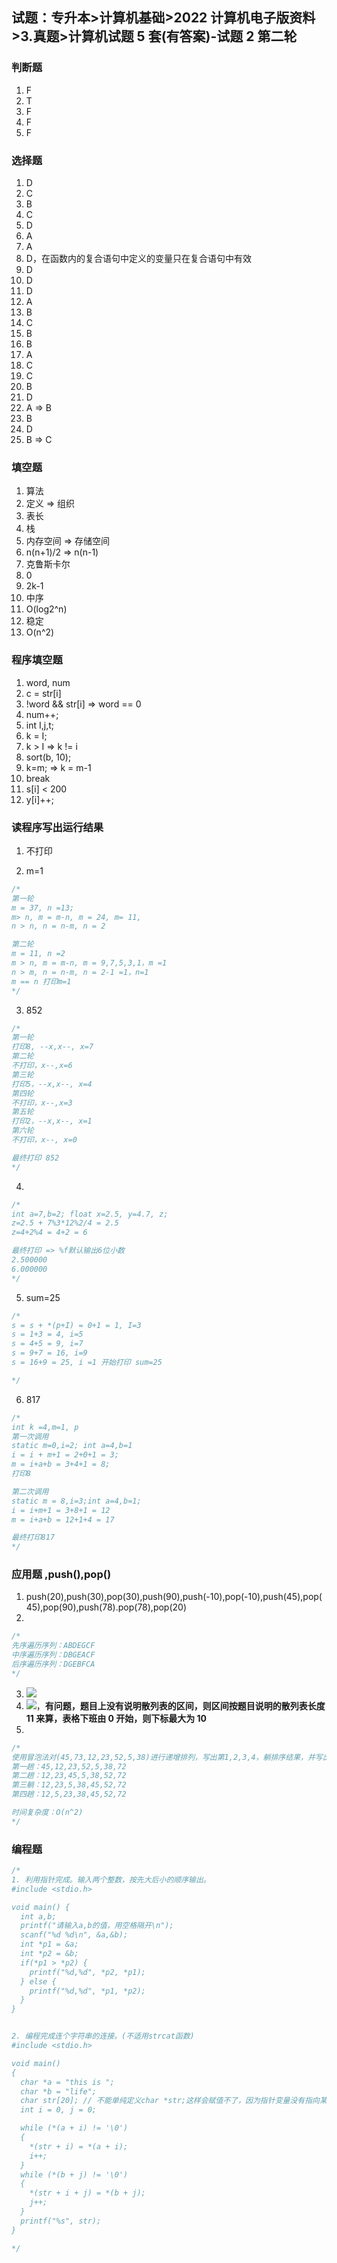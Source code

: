## 试题：专升本>计算机基础>2022 计算机电子版资料>3.真题>计算机试题 5 套(有答案)-试题 2 第二轮

### 判断题

1. F
2. T
3. F
4. F
5. F

### 选择题

1. D
2. C
3. B
4. C
5. D
6. A
7. A
8. D，在函数内的复合语句中定义的变量只在复合语句中有效
9. D
10. D
11. D
12. A
13. B
14. C
15. B
16. B
17. A
18. C
19. C
20. B
21. D
22. A => B
23. B
24. D
25. B => C

### 填空题

1. 算法
2. 定义 => 组织
3. 表长
4. 栈
5. 内存空间 => 存储空间
6. n(n+1)/2 => n(n-1)
7. 克鲁斯卡尔
8. 0
9. 2k-1
10. 中序
11. O(log2^n)
12. 稳定
13. O(n^2)

### 程序填空题

1. word, num
2. c = str[i]
3. !word && str[i] => word == 0
4. num++;
5. int I,j,t;
6. k = I;
7. k > I => k != i
8. sort(b, 10);
9. k=m; => k = m-1
10. break
11. s[i] < 200
12. y[i]++;

### 读程序写出运行结果

1. 不打印

2. m=1

```c
/*
第一轮
m = 37, n =13;
m> n, m = m-n, m = 24, m= 11,
n > n, n = n-m, n = 2

第二轮
m = 11, n =2
m > n, m = m-n, m = 9,7,5,3,1，m =1
n > m, n = n-m, n = 2-1 =1，n=1
m == n 打印m=1
*/
```

3. 852

```c
/*
第一轮
打印8, --x,x--, x=7
第二轮
不打印，x--,x=6
第三轮
打印5，--x,x--, x=4
第四轮
不打印，x--,x=3
第五轮
打印2，--x,x--, x=1
第六轮
不打印，x--, x=0

最终打印 852
*/
```

4.

```c
/*
int a=7,b=2; float x=2.5, y=4.7, z;
z=2.5 + 7%3*12%2/4 = 2.5
z=4+2%4 = 4+2 = 6

最终打印 => %f默认输出6位小数
2.500000
6.000000
*/
```

5. sum=25

```c
/*
s = s + *(p+I) = 0+1 = 1, I=3
s = 1+3 = 4, i=5
s = 4+5 = 9, i=7
s = 9+7 = 16, i=9
s = 16+9 = 25, i =1 开始打印 sum=25

*/
```

6. 817

```c
/*
int k =4,m=1, p
第一次调用
static m=0,i=2; int a=4,b=1
i = i + m+1 = 2+0+1 = 3;
m = i+a+b = 3+4+1 = 8;
打印8

第二次调用
static m = 8,i=3;int a=4,b=1;
i = i+m+1 = 3+8+1 = 12
m = i+a+b = 12+1+4 = 17

最终打印817
*/
```

### 应用题 ,push(),pop()

1. push(20),push(30),pop(30),push(90),push(-10),pop(-10),push(45),pop(45),pop(90),push(78).pop(78),pop(20)
2.

```c
/*
先序遍历序列：ABDEGCF
中序遍历序列：DBGEACF
后序遍历序列：DGEBFCA
*/
```

3. ![](https://blog-1300014307.cos.ap-guangzhou.myqcloud.com/202311291548359.png)
4. ![](https://blog-1300014307.cos.ap-guangzhou.myqcloud.com/202311291549914.png)，**有问题，题目上没有说明散列表的区间，则区间按题目说明的散列表长度 11 来算，表格下班由 0 开始，则下标最大为 10**
5.

```c
/*
使用冒泡法对(45,73,12,23,52,5,38)进行递增排列，写出第1,2,3,4，躺排序结果，并写出其时间复杂度
第一趟：45,12,23,52,5,38,72
第二趟：12,23,45,5,38,52,72
第三躺：12,23,5,38,45,52,72
第四趟：12,5,23,38,45,52,72

时间复杂度：O(n^2)
*/
```

### 编程题

```c
/*
1. 利用指针完成。输入两个整数，按先大后小的顺序输出。
#include <stdio.h>

void main() {
  int a,b;
  printf("请输入a,b的值，用空格隔开\n");
  scanf("%d %d\n", &a,&b);
  int *p1 = &a;
  int *p2 = &b;
  if(*p1 > *p2) {
    printf("%d,%d", *p2, *p1);
  } else {
    printf("%d,%d", *p1, *p2);
  }
}


2. 编程完成连个字符串的连接。(不适用strcat函数)
#include <stdio.h>

void main()
{
  char *a = "this is ";
  char *b = "life";
  char str[20]; // 不能单纯定义char *str;这样会赋值不了，因为指针变量没有指向某个内存空间会导致地址不可预见
  int i = 0, j = 0;

  while (*(a + i) != '\0')
  {
    *(str + i) = *(a + i);
    i++;
  }
  while (*(b + j) != '\0')
  {
    *(str + i + j) = *(b + j);
    j++;
  }
  printf("%s", str);
}

*/
```
